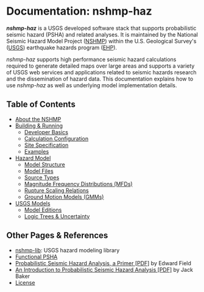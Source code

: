 # Documentation: nshmp-haz

***nshmp-haz*** is a USGS developed software stack that supports probabilistic seismic hazard
(PSHA) and related analyses. It is maintained by the National Seismic Hazard Model Project
([NSHMP](https://earthquake.usgs.gov/hazards/)) within the U.S. Geological Survey's
([USGS](https://www.usgs.gov)) earthquake hazards program ([EHP](http://earthquake.usgs.gov)).

*nshmp-haz* supports high performance seismic hazard calculations required to generate detailed
maps over large areas and supports a variety of USGS web services and applications related to
seismic hazards research and the dissemination of hazard data. This documentation explains how
to use *nshmp-haz* as well as underlying model implementation details.

## Table of Contents

* [About the NSHMP](pages/About-the-NSHMP.md)
* [Building & Running](pages/Building-&-Running.md)
  * [Developer Basics](pages/Developer-Basics.md)
  * [Calculation Configuration](pages/Calculation-Configuration.md)
  * [Site Specification](pages/Site-Specification.md)
  * [Examples](/ghsc/nshmp/nshmp-haz/-/tree/master/etc/examples)
* [Hazard Model](pages/Hazard-Model.md)
  * [Model Structure](pages/Model-Structure.md)
  * [Model Files](pages/Model-Files.md)
  * [Source Types](pages/Source-Types.md)
  * [Magnitude Frequency Distributions (MFDs)](pages/Magnitude-Frequency-Distributions.md)
  * [Rupture Scaling Relations](pages/Rupture-Scaling-Relations.md)
  * [Ground Motion Models (GMMs)](pages/Ground-Motion-Models.md)
* [USGS Models](pages/USGS-Models.md)
  * [Model Editions](pages/Model-Editions.md)
  * [Logic Trees & Uncertainty](pages/Logic-Trees-&-Uncertainty.md)

## Other Pages & References

* [nshmp-lib](/ghsc/nshmp/nshmp-lib): USGS hazard modeling library
* [Functional PSHA](pages/Functional-PSHA.md)
* [Probabilistic Seismic Hazard Analysis, a Primer
  [PDF]](http://www.opensha.org/sites/opensha.org/files/PSHA_Primer_v2_0.pdf)
  by Edward Field  
* [An Introduction to Probabilistic Seismic Hazard Analysis
  [PDF]](http://web.stanford.edu/~bakerjw/Publications/Baker_(2015)_Intro_to_PSHA.pdf)
  by Jack Baker  
* [License](../LICENSE.md)
